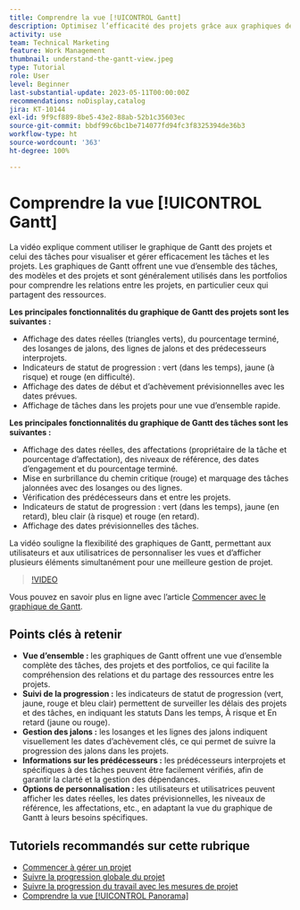 ```yaml
---
title: Comprendre la vue [!UICONTROL Gantt]
description: Optimisez l’efficacité des projets grâce aux graphiques de Gantt, qui offrent des vues d’ensemble, un suivi de la progression, une gestion des jalons, des informations sur les prédécesseurs et des options personnalisables pour rationaliser la gestion des tâches et des ressources.
activity: use
team: Technical Marketing
feature: Work Management
thumbnail: understand-the-gantt-view.jpeg
type: Tutorial
role: User
level: Beginner
last-substantial-update: 2023-05-11T00:00:00Z
recommendations: noDisplay,catalog
jira: KT-10144
exl-id: 9f9cf889-8be5-43e2-88ab-52b1c35603ec
source-git-commit: bbdf99c6bc1be714077fd94fc3f8325394de36b3
workflow-type: ht
source-wordcount: '363'
ht-degree: 100%

---
```


# Comprendre la vue [!UICONTROL Gantt]

La vidéo explique comment utiliser le graphique de Gantt des projets et celui des tâches pour visualiser et gérer efficacement les tâches et les projets. Les graphiques de Gantt offrent une vue d’ensemble des tâches, des modèles et des projets et sont généralement utilisés dans les portfolios pour comprendre les relations entre les projets, en particulier ceux qui partagent des ressources.

**Les principales fonctionnalités du graphique de Gantt des projets sont les suivantes :**

* Affichage des dates réelles (triangles verts), du pourcentage terminé, des losanges de jalons, des lignes de jalons et des prédecesseurs interprojets.
* Indicateurs de statut de progression : vert (dans les temps), jaune (à risque) et rouge (en difficulté).
* Affichage des dates de début et d’achèvement prévisionnelles avec les dates prévues.
* Affichage de tâches dans les projets pour une vue d’ensemble rapide.

**Les principales fonctionnalités du graphique de Gantt des tâches sont les suivantes :**

* Affichage des dates réelles, des affectations (propriétaire de la tâche et pourcentage d’affectation), des niveaux de référence, des dates d’engagement et du pourcentage terminé.
* Mise en surbrillance du chemin critique (rouge) et marquage des tâches jalonnées avec des losanges ou des lignes.
* Vérification des prédécesseurs dans et entre les projets.
* Indicateurs de statut de progression : vert (dans les temps), jaune (en retard), bleu clair (à risque) et rouge (en retard).
* Affichage des dates prévisionnelles des tâches.

La vidéo souligne la flexibilité des graphiques de Gantt, permettant aux utilisateurs et aux utilisatrices de personnaliser les vues et d’afficher plusieurs éléments simultanément pour une meilleure gestion de projet.

>[!VIDEO](https://video.tv.adobe.com/v/3419304/?quality=12&learn=on&enablevpops=1)

Vous pouvez en savoir plus en ligne avec l’article [Commencer avec le graphique de Gantt](https://experienceleague.adobe.com/docs/workfront/using/manage-work/the-gantt-chart/gantt-chart-overview/get-started-with-gantt.html?lang=fr).

## Points clés à retenir

* **Vue d’ensemble :** les graphiques de Gantt offrent une vue d’ensemble complète des tâches, des projets et des portfolios, ce qui facilite la compréhension des relations et du partage des ressources entre les projets.
* **Suivi de la progression :** les indicateurs de statut de progression (vert, jaune, rouge et bleu clair) permettent de surveiller les délais des projets et des tâches, en indiquant les statuts Dans les temps, À risque et En retard (jaune ou rouge).
* **Gestion des jalons :** les losanges et les lignes des jalons indiquent visuellement les dates d’achèvement clés, ce qui permet de suivre la progression des jalons dans les projets.
* **Informations sur les prédécesseurs :** les prédécesseurs interprojets et spécifiques à des tâches peuvent être facilement vérifiés, afin de garantir la clarté et la gestion des dépendances.
* **Options de personnalisation :** les utilisateurs et utilisatrices peuvent afficher les dates réelles, les dates prévisionnelles, les niveaux de référence, les affectations, etc., en adaptant la vue du graphique de Gantt à leurs besoins spécifiques.


## Tutoriels recommandés sur cette rubrique

* [Commencer à gérer un projet](/help/manage-work/projects/getting-started-manage-a-project.md)
* [Suivre la progression globale du projet](/help/manage-work/projects/track-overall-project-progress.md)
* [Suivre la progression du travail avec les mesures de projet](/help/manage-work/projects/track-work-progress-with-project-metrics.md)
* [Comprendre la vue [!UICONTROL Panorama]](/help/manage-work/projects/understand-the-board-view.md)
